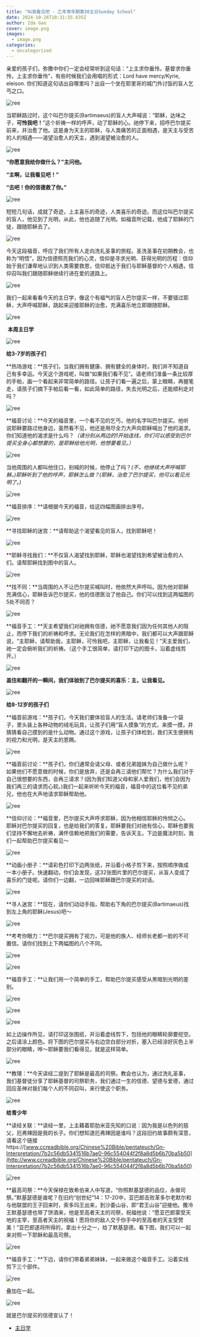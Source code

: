 ```yaml
---
title: "叫我看见吧 - 乙年常年期第30主日Sunday School"
date: 2024-10-26T10:31:55.635Z
author: Ida Gao
cover: image.png
images:
  - image.png
categories:
  - Uncategorized
---
```


亲爱的孩子们，弥撒中你们一定会经常听到这句话：“上主求你垂怜，基督求你垂怜，上主求你垂怜”，有些时候我们会用唱的形式：Lord have mercy/Kyrie, eleison. 你们知道这句话出自哪里吗？出自一个坐在耶里哥的城门外讨饭的盲人乞丐之口。

<!--more-->

  

![ree](https://static.wixstatic.com/media/55472c_d5f719c575744245ab54bea5eec818dd~mv2.jpeg/v1/fill/w_147,h_94,al_c,q_80,usm_0.66_1.00_0.01,blur_2,enc_avif,quality_auto/55472c_d5f719c575744245ab54bea5eec818dd~mv2.jpeg)

  

当耶稣路过时，这个叫巴尔提买(Bartimaeus)的盲人大声喊说：“耶稣，达味之子，**可怜我吧！**”这个祈祷一样的呼声，动了耶稣的心。祂停下来，招呼巴尔提买前来，并治愈了他。这是身为天主的耶稣，与人类痛苦的正面相遇，是天主与受苦的人的相遇——渴望治愈人的天主，遇到渴望被治愈的人。

  

![ree](https://static.wixstatic.com/media/55472c_a9d278f41b374a61a232053972e93bff~mv2.jpeg/v1/fill/w_147,h_110,al_c,q_80,usm_0.66_1.00_0.01,blur_2,enc_avif,quality_auto/55472c_a9d278f41b374a61a232053972e93bff~mv2.jpeg)

  

**“你愿意我给你做什么？”主问他。**

**“主啊，让我看见吧！”**

**“去吧！你的信德救了你。”**

![ree](https://static.wixstatic.com/media/55472c_cbe0698025c34447ab6127d15e3b810b~mv2.jpg)

  

短短几句话，成就了奇迹，上主喜乐的奇迹，人类喜乐的奇迹。而这位叫巴尔提买的盲人，他见到了光明，从此，他也追随了光明。如福音所记载，他成了耶稣的门徒，跟随耶稣去了。

![ree](https://static.wixstatic.com/media/55472c_ab15cb62c83648b7baf0255f50748ad9~mv2.jpeg/v1/fill/w_143,h_118,al_c,q_80,usm_0.66_1.00_0.01,blur_2,enc_avif,quality_auto/55472c_ab15cb62c83648b7baf0255f50748ad9~mv2.jpeg)

今天这段福音，呼应了我们所有人走向洗礼圣事的旅程。圣洗圣事在初期教会，也称为“明悟”，因为信德照亮我们的心灵，信仰是寻求光明、获得光明的历程：信仰始于我们谦卑地认识到人类需要救恩，信仰抵达于我们与耶稣基督的个人相遇，信仰召叫我们跟随耶稣继续行进在爱的道路上。

  

![ree](https://static.wixstatic.com/media/55472c_d1a7e5a8f9614afe9c785468ab201b88~mv2.png)

我们一起来看看今天的主日学，像这个有福气的盲人巴尔提买一样，不要错过耶稣，大声呼喊耶稣，跳起来迎接耶稣的治愈，充满喜乐地立即跟随耶稣。

  

![ree](https://static.wixstatic.com/media/55472c_b04514f2753545268871f774643ab078~mv2.jpeg/v1/fill/w_99,h_93,al_c,q_80,usm_0.66_1.00_0.01,blur_2,enc_avif,quality_auto/55472c_b04514f2753545268871f774643ab078~mv2.jpeg)

  

 **本周主日学**

  

![ree](https://static.wixstatic.com/media/55472c_83fc6c4302b34ddca96cea4897b8b72b~mv2.jpeg/v1/fill/w_113,h_102,al_c,q_80,usm_0.66_1.00_0.01,blur_2,enc_avif,quality_auto/55472c_83fc6c4302b34ddca96cea4897b8b72b~mv2.jpeg)

  

**给3-7岁的孩子们**

  

**热场游戏：**孩子们，当我们拥有健康、拥有健全的身体时，我们并不知道自己有多幸运。今天这个游戏呢，叫做“如果我们看不见”。请老师们准备一条比较厚的手帕，画一个看起来非常简单的路径。让孩子们看一遍之后，蒙上眼睛，再握笔走，请孩子们摘下手帕后看一看，如此简单的路径，失去光明之后，还能顺利走对吗？

  

![ree](https://static.wixstatic.com/media/55472c_1feda615a5ec48de95fb1e1298ef6c43~mv2.jpeg/v1/fill/w_101,h_101,al_c,q_80,usm_0.66_1.00_0.01,blur_2,enc_avif,quality_auto/55472c_1feda615a5ec48de95fb1e1298ef6c43~mv2.jpeg)

**福音讨论：**今天的福音里，一个看不见的乞丐，他的名字叫巴尔提买。他听说耶稣要路过他身边，虽然看不见，他还是用尽全力大声向耶稣喊出了他的渴求。你们知道他的渴求是什么吗？_（请分别从两边的1开始连线，你们可以感受到巴尔提买全身心都想要的，是耶稣给他光明，他想要看见。）_

  

![ree](https://static.wixstatic.com/media/55472c_7bbae1423d0744bc89ed32264826db00~mv2.png)

  

当他周围的人都叫他住口，别喊的时候，他停止了吗？_(不，他继续大声呼喊耶稣。)_耶稣听到了他的呼声，耶稣怎么做？_(耶稣，治愈了巴尔提买，他可以看见光明了。)_

  

![ree](https://static.wixstatic.com/media/55472c_c8c965f3bbf04295865f8965345af45c~mv2.png)

  

**福音排序：**请根据今天的福音，给这四幅图画排出序号。

  

![ree](https://static.wixstatic.com/media/55472c_8598bf4647e9452abbd83517c222e884~mv2.jpeg/v1/fill/w_147,h_110,al_c,q_80,usm_0.66_1.00_0.01,blur_2,enc_avif,quality_auto/55472c_8598bf4647e9452abbd83517c222e884~mv2.jpeg)

  

**寻找耶稣的迷宫：**请帮助这个渴望看见的盲人，找到耶稣吧！

  

![ree](https://static.wixstatic.com/media/55472c_ed4aea85f154437c82e671d3039351bf~mv2.gif/v1/fill/w_88,h_129,al_c,usm_0.66_1.00_0.01,blur_2,pstr/55472c_ed4aea85f154437c82e671d3039351bf~mv2.gif)

**耶稣寻找我们：**不仅盲人渴望找到耶稣，耶稣也渴望找到希望被治愈的人们。请帮耶稣找到图中的盲人。

  

![ree](https://static.wixstatic.com/media/55472c_37f586a16e8e487e84ca30435eea3ea5~mv2.png)

  

**找不同：**当周围的人不让巴尔提买喊叫时，他依然大声呼叫。因为他对耶稣充满信心，耶稣告诉巴尔提买，他的信德医治了他自己。你们可以找到这两幅图的5处不同否？

  

![ree](https://static.wixstatic.com/media/55472c_7bab7d39e063400ab9282b18332d4119~mv2.png)

  

**福音手工：**天主希望我们对祂拥有信德，祂不愿意我们因为任何其他人的阻止，而停下我们的祈祷和呼求。无论我们在怎样的黑暗中，我们都可以大声跟耶稣说，“主耶稣，请帮助我，主耶稣，可怜我吧，主耶稣，让我看见！”天主爱我们，祂一定会俯听我们的祈祷。（这个手工很简单，请打印下边的图卡，沿着虚线剪开。）

![ree](https://static.wixstatic.com/media/55472c_c2fda4473cfe4e1fb9635607e2ccf950~mv2.png)

  

**盖住和翻开的一瞬间，我们体验到了巴尔提买的喜乐：主，让我看见。**

  

![ree](https://static.wixstatic.com/media/55472c_880a71b6035b4353a0f0811ec8da7cd5~mv2.jpeg/v1/fill/w_102,h_102,al_c,q_80,usm_0.66_1.00_0.01,blur_2,enc_avif,quality_auto/55472c_880a71b6035b4353a0f0811ec8da7cd5~mv2.jpeg)

  

**给8-12岁的孩子们**

  

**福音前游戏：**孩子们，今天我们要体验盲人的生活。请老师们准备一个袋子，里头装上各种动物的绒毛玩具，让孩子们用“盲人摸象”的方式，来摸一摸，并猜猜看自己摸到的是什么动物。通过这个游戏，让孩子们体检到，我们天生便拥有的视力和光明，是天主的恩赐。

  

![ree](https://static.wixstatic.com/media/55472c_2c09709db3724910b573e1efcb6dcb21~mv2.jpeg/v1/fill/w_125,h_125,al_c,q_80,usm_0.66_1.00_0.01,blur_2,enc_avif,quality_auto/55472c_2c09709db3724910b573e1efcb6dcb21~mv2.jpeg)

  

**福音前讨论：**孩子们，你们通常会请父母、或者兄弟姐妹为自己做什么呢？如果他们不愿意做的时候，你们是放弃，还是会再三请他们帮忙？为什么我们对于自己很想要的东西，会再三请求？(因为我们知道父母和家人爱我们，他们会因为我们再三的请求而心软。)我们一起来听听今天的福音，福音中的这位看不见的弟兄，他也在大声地请求耶稣帮助他。

  

![ree](https://static.wixstatic.com/media/55472c_c65b48030609470aaa2aebbab10328f4~mv2.png)

  

**信仰讨论：**福音里，巴尔提买大声呼求耶稣，因为他相信耶稣的怜悯之心。耶稣对巴尔提买的回复，也是给我们的答复。耶稣要我们对祂有信心，耶稣也要我们坚持不懈地去祈祷，满怀信赖地把我们的需要，告诉天主。下边是魔法时刻，我们一起帮助巴尔提买看见～

  

![ree](https://static.wixstatic.com/media/55472c_edb15de5ebb246a2b9c3e9e3069a49af~mv2.gif/v1/fill/w_75,h_50,al_c,usm_0.66_1.00_0.01,blur_2,pstr/55472c_edb15de5ebb246a2b9c3e9e3069a49af~mv2.gif)

**动画小册子：**请彩色打印下边两张纸，并沿着小格子剪下来，按照顺序做成一本小册子。快速翻动，你们会发现，这32张图片里的巴尔提买，从盲人变成了喜乐的门徒呢。请你们一边翻，一边回味耶稣跟巴尔提买的对话。

  

![ree](https://static.wixstatic.com/media/55472c_98947648de1c4ff38d663f84c6d57f04~mv2.png)

**寻人迷宫：**现在，请你们动动手指，帮助右下角的巴尔提买(Bartimaeus)找到左上角的耶稣(Jesus)吧～

  

  

![ree](https://static.wixstatic.com/media/55472c_7215a997378a4654b3a73228244eb7f9~mv2.png)

  

**考考你眼力：**巴尔提买拥有了视力，可是他的族人、经师长老都一脸的不可置信。请你们找到上下两幅图的八个不同。

  

![ree](https://static.wixstatic.com/media/55472c_a186934adb694044afae8d5903dec7d6~mv2.png)

  

![ree](https://static.wixstatic.com/media/55472c_864c8176ac054705bb3e1e6333401654~mv2.png)

  

**福音手工：**让我们用一个简单的手工，帮助巴尔提买感受从黑暗到光明的差别。

  

![ree](https://static.wixstatic.com/media/55472c_678526bf3d1a466db02715b340784275~mv2.png)

![ree](https://static.wixstatic.com/media/55472c_0a6abeefd64c4779b0ab0886fab3695e~mv2.png)

![ree](https://static.wixstatic.com/media/55472c_c25146bdf688490a9c07ca73a2044d5e~mv2.png)

  

如上边操作所见，请打印这张图纸，并沿着虚线剪下，包括他的眼睛轮廓要挖空。之后请涂上颜色。将下图的巴尔提买与右边空白部分对折，塞入已经涂好灰色上半部分的眼睛，哗～耶稣要我们看得见，就是这样简单。

  

![ree](https://static.wixstatic.com/media/55472c_891ad21c91564d6cafba44222ce198c6~mv2.png)

  

  

**教理：**今天读经二提到了耶稣是最高的司祭。教会也认为，通过洗礼圣事，我们基督徒分享了耶稣基督的司祭职务，我们通过一生的信德、望德与爱德，通过回应圣神对我们每个人的不同召叫，来行使这个职务。

  

![ree](https://static.wixstatic.com/media/55472c_c8c9454ac4ba443b8d96c585816d8da0~mv2.png)

  

  

  

**给青少年**

  

**读经关联：**读经一里，上主藉着耶肋米亚先知的口说：因为我是以色列的慈父，厄弗辣因是我的长子。你们想知道厄弗辣因是谁吗？这段旧约故事颇有深意，请看这个链接https://[www.ccreadbible.org/Chinese%20Bible/pentateuch/Gn-Interpretation/7b2c56db5341516b7ae0-96c554044f2f8a8d5b6b70ba5b50](http://www.ccreadbible.org/Chinese%20Bible/pentateuch/Gn-Interpretation/7b2c56db5341516b7ae0-96c554044f2f8a8d5b6b70ba5b50)

  

![ree](https://static.wixstatic.com/media/55472c_694fde06ef3546449adc9d1623758c93~mv2.jpeg/v1/fill/w_119,h_79,al_c,q_80,usm_0.66_1.00_0.01,blur_2,enc_avif,quality_auto/55472c_694fde06ef3546449adc9d1623758c93~mv2.jpeg)

  

**最高司祭：**今天保禄在致希伯来人中写道，“你照默基瑟德的品位，永做司祭。”默基瑟德是谁呢？在旧约“创世纪”14：17-20中，亚巴郎击败革多尔老默尔和与他联盟的王子回来时，索多玛王出来，到沙委山谷，即“君王山谷”迎接他。撒冷王默基瑟德也带了饼酒来，他是至高者天主的司祭，祝福他说：“愿亚巴郎蒙受天地的主宰，至高者天主的祝福！愿将你的敌人交于你手中的至高者的天主受赞美！”亚巴郎遂将所得的，拿出十分之一，给了默基瑟德。看下图，我们可以一起来对照一下耶稣和最高司祭。

![ree](https://static.wixstatic.com/media/55472c_c8fc37f1daf947dcbee15583cd94cfcc~mv2.jpeg/v1/fill/w_147,h_197,al_c,q_80,usm_0.66_1.00_0.01,blur_2,enc_avif,quality_auto/55472c_c8fc37f1daf947dcbee15583cd94cfcc~mv2.jpeg)

  

**福音手工：**下边，请你们带着弟弟妹妹，一起来做这个福音手工。沿着实线剪下三个部件。 

  

![ree](https://static.wixstatic.com/media/55472c_ed1e05bce6f54821a78c197980c7a9ba~mv2.png)

  

叠加在一起。

  

![ree](https://static.wixstatic.com/media/55472c_906ed05bf2314b5bbae68e59cdaddb91~mv2.jpeg/v1/fill/w_75,h_75,al_c,q_80,usm_0.66_1.00_0.01,blur_2,enc_avif,quality_auto/55472c_906ed05bf2314b5bbae68e59cdaddb91~mv2.jpeg)

  

就是巴尔提买的信德宣认了！

  

  

*   [主日学](https://www.urloveinme.com/首頁/categories/主日学)
